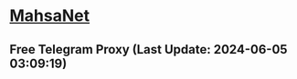 
# [MahsaNet](https://t.me/mahsa_net)
## Free Telegram Proxy (Last Update: 2024-06-05 03:09:19)

    